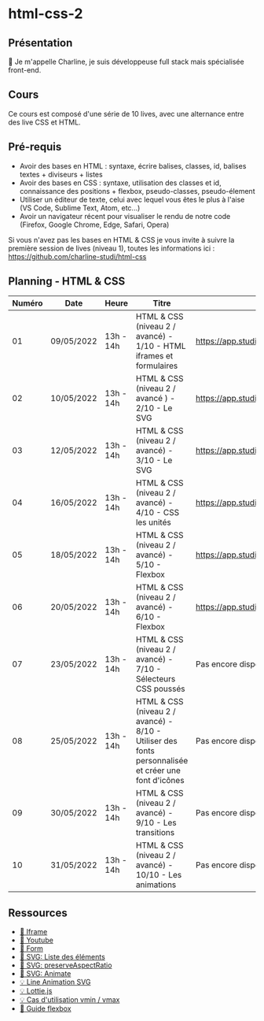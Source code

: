 # html-css-2

## Présentation

👋 Je m'appelle Charline, je suis développeuse full stack mais spécialisée front-end.

## Cours

Ce cours est composé d'une série de 10 lives, avec une alternance entre des live CSS et HTML.

## Pré-requis

- Avoir des bases en HTML : syntaxe, écrire balises, classes, id, balises textes + diviseurs + listes
- Avoir des bases en CSS : syntaxe, utilisation des classes et id, connaissance des positions + flexbox, pseudo-classes, pseudo-élement
- Utiliser un éditeur de texte, celui avec lequel vous êtes le plus à l'aise (VS Code, Sublime Text, Atom, etc...)
- Avoir un navigateur récent pour visualiser le rendu de notre code (Firefox, Google Chrome, Edge, Safari, Opera)

Si vous n'avez pas les bases en HTML & CSS je vous invite à suivre la première session de lives (niveau 1), toutes les informations ici : https://github.com/charline-studi/html-css

## Planning - HTML & CSS

| Numéro | Date       | Heure     | Titre                                                                                               | Replay                                               |
| ------ | ---------- | --------- | --------------------------------------------------------------------------------------------------- | ---------------------------------------------------- |
| 01     | 09/05/2022 | 13h - 14h | HTML & CSS (niveau 2 / avancé) - 1/10 - HTML iframes et formulaires                                 | https://app.studi.fr/#/dashboard/events/33194/replay |
| 02     | 10/05/2022 | 13h - 14h | HTML & CSS (niveau 2 / avancé ) - 2/10 - Le SVG                                                     | https://app.studi.fr/#/dashboard/events/33197/replay |
| 03     | 12/05/2022 | 13h - 14h | HTML & CSS (niveau 2 / avancé) - 3/10 - Le SVG                                                      | https://app.studi.fr/#/dashboard/events/33200/replay |
| 04     | 16/05/2022 | 13h - 14h | HTML & CSS (niveau 2 / avancé) - 4/10 - CSS les unités                                              | https://app.studi.fr/#/dashboard/events/33393/replay |
| 05     | 18/05/2022 | 13h - 14h | HTML & CSS (niveau 2 / avancé) - 5/10 - Flexbox                                                     | https://app.studi.fr/#/dashboard/events/33394/replay |
| 06     | 20/05/2022 | 13h - 14h | HTML & CSS (niveau 2 / avancé) - 6/10 - Flexbox                                                     | https://app.studi.fr/#/dashboard/events/33395/replay |
| 07     | 23/05/2022 | 13h - 14h | HTML & CSS (niveau 2 / avancé) - 7/10 - Sélecteurs CSS poussés                                      | Pas encore disponible                                |
| 08     | 25/05/2022 | 13h - 14h | HTML & CSS (niveau 2 / avancé) - 8/10 - Utiliser des fonts personnalisée et créer une font d'icônes | Pas encore disponible                                |
| 09     | 30/05/2022 | 13h - 14h | HTML & CSS (niveau 2 / avancé) - 9/10 - Les transitions                                             | Pas encore disponible                                |
| 10     | 31/05/2022 | 13h - 14h | HTML & CSS (niveau 2 / avancé) - 10/10 - Les animations                                             | Pas encore disponible                                |

## Ressources

- [📖 Iframe](https://developer.mozilla.org/fr/docs/Web/HTML/Element/iframe)
- [📖 Youtube](https://developers.google.com/youtube/player_parameters?hl=fr)
- [📖 Form](https://developer.mozilla.org/fr/docs/Web/HTML/Element/Form)
- [📖 SVG: Liste des éléments](https://developer.mozilla.org/fr/docs/Web/SVG/Element)
- [📖 SVG: preserveAspectRatio](https://developer.mozilla.org/fr/docs/Web/SVG/Attribute/preserveAspectRatio)
- [📖 SVG: Animate](https://developer.mozilla.org/en-US/docs/Web/SVG/Element/animate)
- [💡 Line Animation SVG](https://css-tricks.com/svg-line-animation-works/)
- [💡 Lottie.js](https://lottiefiles.com/animation/js)
- [💡 Cas d'utilisation vmin / vmax ](https://css-tricks.com/simple-little-use-case-vmin/)
- [📖 Guide flexbox](https://css-tricks.com/snippets/css/a-guide-to-flexbox/)
